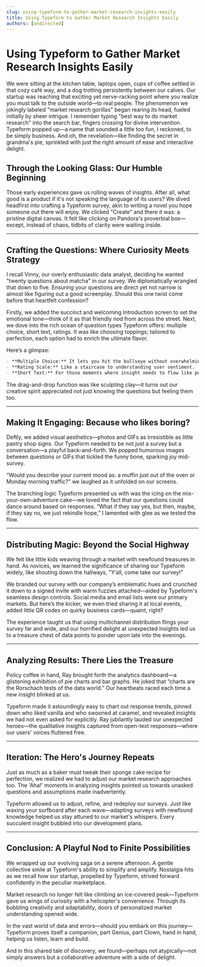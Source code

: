 ```yaml
---
slug: using-typeform-to-gather-market-research-insights-easily
title: Using Typeform to Gather Market Research Insights Easily
authors: [undirected]
---
```



# Using Typeform to Gather Market Research Insights Easily

We were sitting at the kitchen table, laptops open, cups of coffee settled in that cozy café way, and a dog trotting persistently between our calves. Our startup was reaching that exciting yet nerve-racking point where you realize you must talk to the outside world—to real people. The phenomenon we jokingly labeled "market research gorillas" began rearing its head, fueled initially by sheer intrigue. I remember typing "best way to do market research" into the search bar, fingers crossing for divine intervention. Typeform popped up—a name that sounded a little too fun, I reckoned, to be simply business. And oh, the revelation—like finding the secret in grandma's pie, sprinkled with just the right amount of ease and interactive delight.

## Through the Looking Glass: Our Humble Beginning

Those early experiences gave us rolling waves of insights. After all, what good is a product if it's not speaking the language of its users? We dived headfirst into crafting a Typeform survey, akin to writing a novel you hope someone out there will enjoy. We clicked "Create" and there it was: a pristine digital canvas. It felt like clicking on Pandora's proverbial box—except, instead of chaos, tidbits of clarity were waiting inside.

---

## Crafting the Questions: Where Curiosity Meets Strategy

I recall Vinny, our overly enthusiastic data analyst, deciding he wanted "twenty questions about matcha" in our survey. We diplomatically wrangled that down to five. Ensuring your questions are direct yet not narrow is almost like figuring out a good screenplay. Should this one twist come before that heartfelt confession? 

Firstly, we added the succinct and welcoming Introduction screen to set the emotional tone—think of it as that friendly nod from across the street. Next, we dove into the rich ocean of question types Typeform offers: multiple choice, short text, ratings. It was like choosing toppings; tailored to perfection, each option had to enrich the ultimate flavor. 

Here’s a glimpse:

```markdown
- **Multiple Choice:** It lets you hit the bullseye without overwhelming the participant. 
- **Rating Scale:** Like a staircase to understanding user sentiment.
- **Short Text:** For those moments where insight needs to flow like poetry.
```

The drag-and-drop function was like sculpting clay—it turns out our creative spirit appreciated not just knowing the questions but feeling them too.

---

## Making It Engaging: Because who likes boring?

Deftly, we added visual aesthetics—photos and GIFs as irresistible as little pastry shop signs. Our Typeform needed to be not just a survey but a conversation—a playful back-and-forth. We popped humorous images between questions or GIFs that tickled the funny bone, sparking joy mid-survey.

“Would you describe your current mood as: a muffin just out of the oven or Monday morning traffic?” we laughed as it unfolded on our screens.

The branching logic Typeform presented us with was the icing on the mix-your-own-adventure cake—we loved the fact that our questions could dance around based on responses. “What if they say yes, but then, maybe, if they say no, we just rekindle hope,” I lamented with glee as we tested the flow.

---

## Distributing Magic: Beyond the Social Highway

We felt like little kids weaving through a market with newfound treasures in hand. As novices, we learned the significance of sharing our Typeform widely, like shouting down the hallways, "Y’all, come take our survey!"

We branded our survey with our company’s emblematic hues and crunched it down to a signed invite with warm fuzzies attached—aided by Typeform's seamless design controls. Social media and email lists were our primary markets. But here’s the kicker, we even tried sharing it at local events, added little QR codes on quirky business cards—quaint, right?

The experience taught us that using multichannel distribution flings your survey far and wide, and our horrified delight at unexpected insights led us to a treasure chest of data points to ponder upon late into the evenings.

---

## Analyzing Results: There Lies the Treasure

Policy coffee in hand, Ray brought forth the analytics dashboard—a glistening exhibition of pie charts and bar graphs. He joked that “charts are the Rorschach tests of the data world.” Our heartbeats raced each time a new insight blinked at us.

Typeform made it astoundingly easy to chart out response trends, pinned down who liked vanilla and who swooned at caramel, and revealed insights we had not even asked for explicitly. Ray jubilantly lauded our unexpected heroes—the qualitative insights captured from open-text responses—where our users' voices fluttered free.

---

## Iteration: The Hero's Journey Repeats

Just as much as a baker must tweak their sponge cake recipe for perfection, we realized we had to adjust our market research approaches too. The 'Aha!' moments in analyzing insights pointed us towards unasked questions and assumptions made inadvertently.

Typeform allowed us to adjust, refine, and redeploy our surveys. Just like waxing your surfboard after each wave—adapting surveys with newfound knowledge helped us stay attuned to our market's whispers. Every succulent insight bubbled into our development plans.

---

## Conclusion: A Playful Nod to Finite Possibilities

We wrapped up our evolving saga on a serene afternoon. A gentle collective smile at Typeform's ability to simplify and amplify. Nostalgia hits as we recall how our startup, propelled by Typeform, strived forward confidently in the peculiar marketplace.

Market research no longer felt like climbing an ice-covered peak—Typeform gave us wings of curiosity with a helicopter's convenience. Through its bubbling creativity and adaptability, doors of personalized market understanding opened wide. 

In the vast world of data and errors—should you embark on this journey—Typeform proves itself a companion, part Genius, part Clown, hand in hand, helping us listen, learn and build. 

And in this shared tale of discovery, we found—perhaps not atypically—not simply answers but a collaborative adventure with a side of delight.